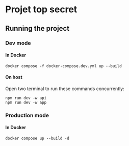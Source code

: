 # Projet top secret

## Running the project

### Dev mode

#### In Docker

```shell
docker compose -f docker-compose.dev.yml up --build
```

#### On host

Open two terminal to run these commands concurrently:

```shell
npm run dev -w api
npm run dev -w app
```

### Production mode

#### In Docker

```shell
docker compose up --build -d
```
